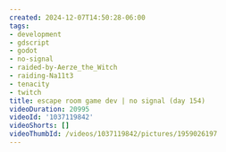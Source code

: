 ```yaml
---
created: 2024-12-07T14:50:28-06:00
tags:
- development
- gdscript
- godot
- no-signal
- raided-by-Aerze_the_Witch
- raiding-Na11t3
- tenacity
- twitch
title: escape room game dev | no signal (day 154)
videoDuration: 20995
videoId: '1037119842'
videoShorts: []
videoThumbId: /videos/1037119842/pictures/1959026197
---
```

